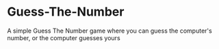 # Guess-The-Number
A simple Guess The Number game where you can guess the computer's number, or the computer guesses yours
